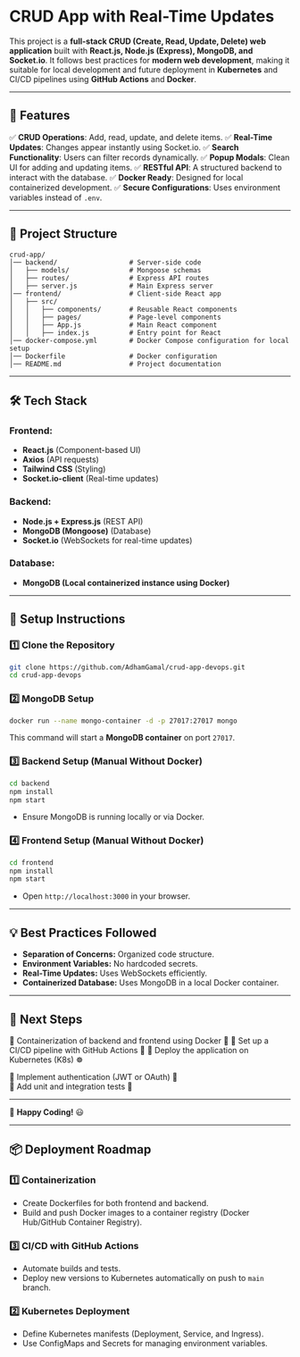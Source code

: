 # CRUD App with Real-Time Updates

This project is a **full-stack CRUD (Create, Read, Update, Delete) web application** built with **React.js, Node.js (Express), MongoDB, and Socket.io**. It follows best practices for **modern web development**, making it suitable for local development and future deployment in **Kubernetes** and CI/CD pipelines using **GitHub Actions** and **Docker**.

---

## **🚀 Features**

✅ **CRUD Operations**: Add, read, update, and delete items.
✅ **Real-Time Updates**: Changes appear instantly using Socket.io.
✅ **Search Functionality**: Users can filter records dynamically.
✅ **Popup Modals**: Clean UI for adding and updating items.
✅ **RESTful API**: A structured backend to interact with the database.
✅ **Docker Ready**: Designed for local containerized development.
✅ **Secure Configurations**: Uses environment variables instead of `.env`.

---

## **📂 Project Structure**

```
crud-app/
│── backend/                  # Server-side code
│   ├── models/               # Mongoose schemas
│   ├── routes/               # Express API routes
│   ├── server.js             # Main Express server
│── frontend/                 # Client-side React app
│   ├── src/
│   │   ├── components/       # Reusable React components
│   │   ├── pages/            # Page-level components
│   │   ├── App.js            # Main React component
│   │   ├── index.js          # Entry point for React
│── docker-compose.yml        # Docker Compose configuration for local setup
│── Dockerfile                # Docker configuration
│── README.md                 # Project documentation
```

---

## **🛠️ Tech Stack**

### **Frontend:**
- **React.js** (Component-based UI)
- **Axios** (API requests)
- **Tailwind CSS** (Styling)
- **Socket.io-client** (Real-time updates)

### **Backend:**
- **Node.js + Express.js** (REST API)
- **MongoDB (Mongoose)** (Database)
- **Socket.io** (WebSockets for real-time updates)

### **Database:**
- **MongoDB (Local containerized instance using Docker)**

---

## **🔧 Setup Instructions**

### **1️⃣ Clone the Repository**
```sh
git clone https://github.com/AdhamGamal/crud-app-devops.git
cd crud-app-devops
```

### **2️⃣ MongoDB Setup**
```sh
docker run --name mongo-container -d -p 27017:27017 mongo
```
This command will start a **MongoDB container** on port `27017`.

### **3️⃣ Backend Setup (Manual Without Docker)**
```sh
cd backend
npm install
npm start
```
- Ensure MongoDB is running locally or via Docker.

### **4️⃣ Frontend Setup (Manual Without Docker)**
```sh
cd frontend
npm install
npm start
```
- Open `http://localhost:3000` in your browser.

---

## **💡 Best Practices Followed**

- **Separation of Concerns:** Organized code structure.
- **Environment Variables:** No hardcoded secrets.
- **Real-Time Updates:** Uses WebSockets efficiently.
- **Containerized Database:** Uses MongoDB in a local Docker container.

---

## **📌 Next Steps**

🔹 Containerization of backend and frontend using Docker 🐳
🔹 Set up a CI/CD pipeline with GitHub Actions 🚀
🔹 Deploy the application on Kubernetes (K8s) ☸️

🔹 Implement authentication (JWT or OAuth) 🔐  
🔹 Add unit and integration tests 🧪  

---

🚀 **Happy Coding!** 😃

---

## **📦 Deployment Roadmap**

### **1️⃣ Containerization**
- Create Dockerfiles for both frontend and backend.
- Build and push Docker images to a container registry (Docker Hub/GitHub Container Registry).

### **3️⃣ CI/CD with GitHub Actions**
- Automate builds and tests.
- Deploy new versions to Kubernetes automatically on push to `main` branch.

### **2️⃣ Kubernetes Deployment**
- Define Kubernetes manifests (Deployment, Service, and Ingress).
- Use ConfigMaps and Secrets for managing environment variables.